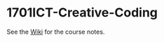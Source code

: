 # 1701ICT-Creative-Coding

See the [Wiki](https://github.com/Griffith-ICT/1701ICT-Creative-Coding/wiki) for the course notes.
